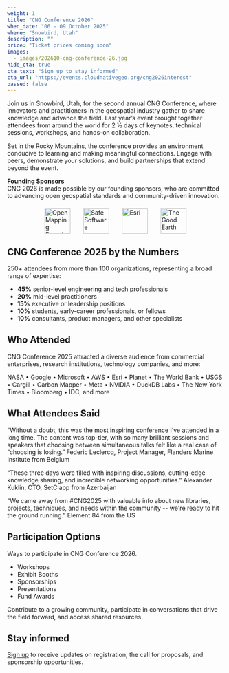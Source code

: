 ```yaml
---
weight: 1
title: "CNG Conference 2026"
when_date: "06 - 09 October 2025"
where: "Snowbird, Utah"
description: ""
price: "Ticket prices coming soon"
images:
  - images/202610-cng-conference-26.jpg
hide_cta: true
cta_text: "Sign up to stay informed"
cta_url: "https://events.cloudnativegeo.org/cng2026interest"
passed: false
---
```


Join us in Snowbird, Utah, for the second annual CNG Conference, where innovators and practitioners in the geospatial industry gather to share knowledge and advance the field. Last year’s event brought together attendees from around the world for 2 ½ days of keynotes, technical sessions, workshops, and hands-on collaboration.

Set in the Rocky Mountains, the conference provides an environment conducive to learning and making meaningful connections. Engage with peers, demonstrate your solutions, and build partnerships that extend beyond the event.

**Founding Sponsors**  
CNG 2026 is made possible by our founding sponsors, who are committed to advancing open geospatial standards and community-driven innovation.

<div style="display: flex; gap: 30px; align-items: center; flex-wrap: wrap; justify-content: center; margin: 20px 0;">
<img src="/img/funders/omf.svg" alt="Open Mapping Foundation" style="height: 60px;">
<img src="/img/funders/safe.svg" alt="Safe Software" style="height: 60px;">
<img src="/img/funders/esri.svg" alt="Esri" style="height: 60px;">
<img src="/img/funders/tge.svg" alt="The Good Earth" style="height: 60px;">
</div>

## **CNG Conference 2025 by the Numbers**

250+ attendees from more than 100 organizations, representing a broad range of expertise:

* **45%** senior-level engineering and tech professionals
* **20%** mid-level practitioners
* **15%** executive or leadership positions
* **10%** students, early-career professionals, or fellows
* **10%** consultants, product managers, and other specialists

## **Who Attended**

CNG Conference 2025 attracted a diverse audience from commercial enterprises, research institutions, technology companies, and more:

NASA • Google • Microsoft • AWS • Esri • Planet • The World Bank • USGS • Cargill • Carbon Mapper • Meta • NVIDIA • DuckDB Labs • The New York Times • Bloomberg • IDC, and more

## **What Attendees Said**

“Without a doubt, this was the most inspiring conference I’ve attended in a long time. The content was top-tier, with so many brilliant sessions and speakers that choosing between simultaneous talks felt like a real case of “choosing is losing.”  Federic Leclercq, Project Manager, Flanders Marine Institute from Belgium

“These three days were filled with inspiring discussions, cutting-edge knowledge sharing, and incredible networking opportunities.” Alexander Kuklin, CTO, SetClapp from Azerbaijan

“We came away from \#CNG2025 with valuable info about new libraries, projects, techniques, and needs within the community \-- we're ready to hit the ground running.” Element 84 from the US 

## **Participation Options**

Ways to participate in CNG Conference 2026.

* Workshops  
* Exhibit Booths  
* Sponsorships  
* Presentations  
* Fund Awards

Contribute to a growing community, participate in conversations that drive the field forward, and access shared resources.

## **Stay informed**

[Sign up](https://events.cloudnativegeo.org/cng2026interest) to receive updates on registration, the call for proposals, and sponsorship opportunities.
